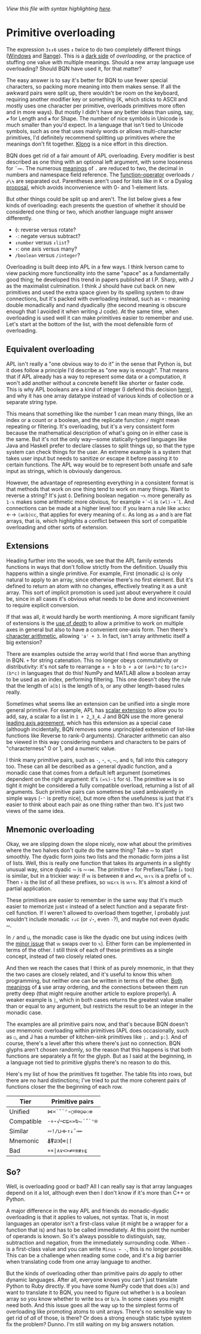 *View this file with syntax highlighting [here](https://mlochbaum.github.io/BQN/commentary/overload.html).*

# Primitive overloading

The expression `3↕↕6` uses `↕` twice to do two completely different things ([Windows](../doc/windows.md) and [Range](../doc/range.md)). This is a [dark side](problems.md#incoherent-monad-dyad-builtin-pairs) of *overloading*, or the practice of stuffing one value with multiple meanings. Should a new array language use overloading? Should BQN have used it, for that matter?

The easy answer is to say it's better for BQN to use fewer special characters, so packing more meaning into them makes sense. If all the awkward pairs were split up, there wouldn't be room on the keyboard, requiring another modifier key or something (K, which sticks to ASCII and mostly uses one character per primitive, overloads primitives more often and in more ways). But mostly I didn't have any better ideas than using, say, `≠` for Length and `≢` for Shape. The number of nice symbols in Unicode is much smaller than you'd expect. In a language that isn't tied to Unicode symbols, such as one that uses mainly words or allows multi-character primitives, I'd definitely recommend splitting up primitives where the meanings don't fit together. [Klong](https://aplwiki.com/wiki/Klong) is a nice effort in this direction.

BQN does get rid of a fair amount of APL overloading. Every modifier is best described as one thing with an optional left argument, with some looseness for `˜⊸⟜`. The numerous [meanings](https://aplwiki.com/wiki/Dot) of `.` are reduced to two, the decimal in numbers and namespace field reference. The [function-operator](https://aplwiki.com/wiki/Function-operator_overloading) overloads `/⌿\⍀` are separated out. Parentheses aren't used for lists like in K or a Dyalog [proposal](https://aplwiki.com/wiki/Array_notation), which avoids inconvenience with 0- and 1-element lists.

But other things could be split up and aren't. The list below gives a few kinds of overloading: each presents the question of whether it should be considered one thing or two, which another language might answer differently.

- `⌽`: reverse versus rotate?
- `-`: negate versus subtract?
- `↕number` versus `↕list`?
- `↑`: one axis versus many?
- `/boolean` versus `/integer`?

Overloading is built deep into APL in a few ways. I think Iverson came to view packing more functionality into the same "space" as a fundamentally good thing; he developed this trend in papers published at I.P. Sharp, with J as the maximalist culmination. I think J should have cut back on new primitives and used the extra space given by its spelling system to draw connections, but it's packed with overloading instead, such as `+:` meaning double monadically and nand dyadically (the second meaning is obscure enough that I avoided it when writing J code). At the same time, when overloading is used well it can make primitives easier to remember and use. Let's start at the bottom of the list, with the most defensible form of overloading.

## Equivalent overloading

APL isn't really a "one obvious way to do it" in the sense that Python is, but it does follow a principle I'd describe as "one way is enough". That means that if APL already has a way to represent some data or a computation, it won't add another without a concrete benefit like shorter or faster code. This is why APL booleans are a kind of integer (I defend this decision [here](../tutorial/combinator.md#booleans)), and why it has one array datatype instead of various kinds of collection or a separate string type.

This means that something like the number 1 can mean many things, like an index or a count or a boolean, and the replicate function `/` might mean repeating or filtering. It's overloading, but it's a very consistent form because the mathematical description of what's going on in either case is the same. But it's not the only way—some statically-typed languages like Java and Haskell prefer to declare classes to split things up, so that the type system can check things for the user. An extreme example is a system that takes user input but needs to sanitize or escape it before passing it to certain functions. The APL way would be to represent both unsafe and safe input as strings, which is obviously dangerous.

However, the advantage of representing everything in a consistent format is that methods that work on one thing tend to work on many things. Want to reverse a string? It's just `⌽`. Defining boolean negation `¬𝕩` more generally as `1-𝕩` makes some arithmetic more obvious, for example `+´¬l` is `(≠l)-+´l`. And connections can be made at a higher level too: if you learn a rule like `a⊏b⊏c` ←→ `(a⊏b)⊏c`, that applies for every meaning of `⊏`. As long as `a` and `b` are flat arrays, that is, which highlights a conflict between this sort of compatible overloading and other sorts of extension.

## Extensions

Heading further into the woods, we see that the APL family extends functions in ways that don't follow strictly from the definition. Usually this happens within a single primitive. For example, First (monadic `⊑`) is only natural to apply to an array, since otherwise there's no first element. But it's defined to return an atom with no changes, effectively treating it as a unit array. This sort of implicit promotion is used just about everywhere it could be, since in all cases it's obvious what needs to be done and inconvenient to require explicit conversion.

If that was all, it would hardly be worth mentioning. A more significant family of extensions is the [use of depth](../doc/depth.md#testing-depth-for-multiple-axis-primitives) to allow a primitive to work on multiple axes in general but also to have a convenient one-axis form. Then there's [character arithmetic](../doc/arithmetic.md#character-arithmetic), allowing `'a' + 3`. In fact, isn't array arithmetic itself a big extension?

There are examples outside the array world that I find worse than anything in BQN. `+` for string catenation. This no longer obeys commutativity or distributivity: it's not safe to rearrange `a + b` to `b + a` or `(a+b)*c` to `(a*c)+(b*c)` in languages that do this! NumPy and MATLAB allow a boolean array to be used as an index, performing filtering. This one doesn't obey the rule that the length of `a[b]` is the length of `b`, or any other length-based rules really.

Sometimes what seems like an extension can be unified into a single more general primitive. For example, APL has [scalar extension](https://aplwiki.com/wiki/Scalar_extension) to allow you to add, say, a scalar to a list in `1 + 2‿3‿4`. J and BQN use the more general [leading axis agreement](../doc/leading.md#leading-axis-agreement), which has this extension as a special case (although incidentally, BQN removes some unprincipled extension of list-like functions like Reverse to rank-0 arguments). Character arithmetic can also be viewed in this way considering numbers and characters to be pairs of "characterness" 0 or 1, and a numeric value.

I think many primitive pairs, such as `-`, `⋆`, `«`, `⥊`, and `⍉`, fall into this category too. These can all be described as a general dyadic function, and a monadic case that comes from a default left argument (sometimes dependent on the right argument: it's `(=𝕩)-1` for `⍉`). The primitive `⋈` is so tight it might be considered a fully compatible overload, returning a list of all arguments. Such primitive pairs can sometimes be used ambivalently in simple ways (`⋆⁼` is pretty nice), but more often the usefulness is just that it's easier to think about each pair as one thing rather than two. It's just two views of the same idea.

## Mnemonic overloading

Okay, we are slipping down the slope nicely, now what about the primitives where the two halves don't quite do the same thing? Take `∾` to start smoothly. The dyadic form joins two lists and the monadic form joins a list of lists. Well, this is really one function that takes its arguments in a slightly unusual way, since dyadic `∾` is `∾∘⋈`. The primitive `↑` for Prefixes/Take (`↓` too) is similar, but in a trickier way: if `𝕨` is between `0` and `≠𝕩`, `𝕨↑𝕩` is a prefix of `𝕩`. Then `↑` is the list of all these prefixes, so `𝕨⊑↑𝕩` is `𝕨↑𝕩`. It's almost a kind of partial application.

These primitives are easier to remember in the same way that it's much easier to memorize just `⊏` instead of a select function and a separate first-cell function. If I weren't allowed to overload them together, I probably just wouldn't include monadic `↑↓⊏` (or `√⋆`, even `-`?), and maybe not even dyadic `∾`.

In `/` and `⊔`, the monadic case is like the dyadic one but using indices (with the [minor issue](problems.md#monadic-argument-corresponds-to-left-for--and-) that `𝕨` swaps over to `𝕩`). Either form can be implemented in terms of the other. I still think of each of these primitives as a single concept, instead of two closely related ones.

And then we reach the cases that I think of as purely mnemonic, in that they the two cases are closely related, and it's useful to know this when programming, but neither one can be written in terms of the other. [Both meanings](../doc/order.md) of `⍋` use array ordering, and the connections between them run pretty deep (that might require another article to explore properly). A weaker example is `⌊`, which in both cases returns the greatest value smaller than or equal to any argument, but restricts the result to be an integer in the monadic case.

The examples are all primitive pairs now, and that's because BQN doesn't use mnemonic overloading within primitives (APL does occasionally, such as `○`, and J has a number of kitchen-sink primitives like `;.` and `p:`). And of course, there's a level after this where there's just no connection. BQN glyphs aren't chosen randomly, so the reason that this happens is that both functions are separately a fit for the glyph. But as I said at the beginning, in a language not tied to primitive glyphs there's no reason to do this.

Here's my list of how the primitives fit together. The table fits into rows, but there are no hard distinctions; I've tried to put the more coherent pairs of functions closer the the beginning of each row.

Tier       | Primitive pairs
-----------|-----------------
Unified    | `⋈≍˙˘¨⌜∘○⌾⊘◶⎉⚇⎊`
Compatible | ``-÷⋆√¬⊏⊑«»⍉⥊´˝`⁼⍟``
Similar    | `∾!/⊔⊣⊢↑↓˜⊸⟜`
Mnemonic   | `⍋⍒⊒⊐⌽∊⌊⌈`
Bad        | `+×\|∧∨<>≠=≡≢↕⍷`

## So?

Well, is overloading good or bad? All I can really say is that array languages depend on it a lot, although even then I don't know if it's more than C++ or Python.

A major difference in the way APL and friends do monadic-dyadic overloading is that it applies to values, not syntax. That is, in most languages an operator isn't a first-class value (it might be a wrapper for a function that is) and has to be called immediately. At this point the number of operands is known. So it's always possible to distinguish, say, subtraction and negation, from the immediately surrounding code. When `-` is a first-class value and you can write `Minus ← -`, this is no longer possible. This can be a challenge when reading some code, and it's a *big* barrier when translating code from one array language to another.

But the kinds of overloading other than primitive pairs *do* apply to other dynamic languages. After all, everyone knows you can't just translate Python to Ruby directly. If you have some NumPy code that does `a[b]` and want to translate it to BQN, you need to figure out whether `b` is a boolean array so you know whether to write `b⊏a` or `b/a`. In some cases you might need both. And this issue goes all the way up to the simplest forms of overloading like promoting atoms to unit arrays. There's no sensible way to get rid of *all* of those, is there? Or does a strong enough static type system fix the problem? Dunno. I'm still waiting on my big answers notation.
